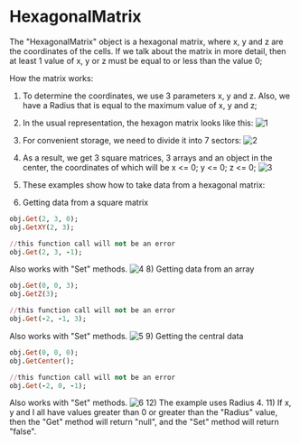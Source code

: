 # HexagonalMatrix

The "HexagonalMatrix" object is a hexagonal matrix, where x, y and z are the coordinates of the cells. If we talk about the matrix in more detail, then at least 1 value of x, y or z must be equal to or less than the value 0;

How the matrix works:
1) To determine the coordinates, we use 3 parameters x, y and z. Also, we have a Radius that is equal to the maximum value of x, y and z;
2) In the usual representation, the hexagon matrix looks like this:
![1](https://user-images.githubusercontent.com/44808807/198515433-39817bd6-ef52-4cf9-a5c9-c185568ae5c1.png)
4) For convenient storage, we need to divide it into 7 sectors:
![2](https://user-images.githubusercontent.com/44808807/198515456-459be992-e1a4-4e17-8f0b-f62cfaadae49.png)
5) As a result, we get 3 square matrices, 3 arrays and an object in the center, the coordinates of which will be x <= 0; y <= 0; z <= 0;
![3](https://user-images.githubusercontent.com/44808807/198515466-c8305314-51fe-4175-b3b2-8fcc27df143f.png)

6) These examples show how to take data from a hexagonal matrix:
7) Getting data from a square matrix
```rb
obj.Get(2, 3, 0);
obj.GetXY(2, 3);

//this function call will not be an error
obj.Get(2, 3, -1);
``` 
Also works with "Set" methods. 
![4](https://user-images.githubusercontent.com/44808807/198515476-e23f569c-f8f7-4486-8f52-8e502b5b14ed.png)
8) Getting data from an array
```rb
obj.Get(0, 0, 3);
obj.GetZ(3);

//this function call will not be an error
obj.Get(-2, -1, 3);
``` 
Also works with "Set" methods. 
![5](https://user-images.githubusercontent.com/44808807/198515490-94a8c999-e827-4572-8353-499d313a48ab.png)
9) Getting the central data
```rb
obj.Get(0, 0, 0);
obj.GetCenter();

//this function call will not be an error
obj.Get(-2, 0, -1);
``` 
Also works with "Set" methods. 
![6](https://user-images.githubusercontent.com/44808807/198515498-5375e9bf-7365-41db-95aa-c9013ef7d5d3.png)
12) The example uses Radius 4.
11) If x, y and I all have values greater than 0 or greater than the "Radius" value, then the "Get" method will return "null", and the "Set" method will return "false".
